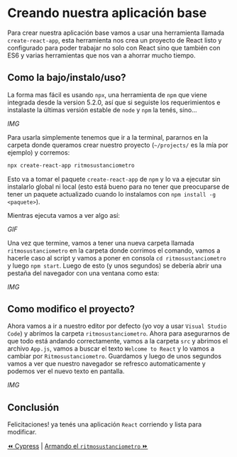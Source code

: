 # Creando nuestra aplicación base
Para crear nuestra aplicación base vamos a usar una herramienta llamada `create-react-app`, esta herramienta nos crea un proyecto de React listo y configurado para poder trabajar no solo con React sino que también con ES6 y varias herramientas que nos van a ahorrar mucho tiempo.

## Como la bajo/instalo/uso?
La forma mas fácil es usando `npx`, una herramienta de `npm` que viene integrada desde la version 5.2.0, así que si seguiste los requerimientos e instalaste la últimas versión estable de `node` y `npm` la tenés, sino...

*IMG*

Para usarla simplemente tenemos que ir a la terminal, pararnos en la carpeta donde queramos crear nuestro proyecto (`~/projects/` es la mía por ejemplo) y corremos:
```bash
npx create-react-app ritmosustanciometro
```
Esto va a tomar el paquete `create-react-app` de `npm` y lo va a ejecutar sin instalarlo global ni local (esto está bueno para no tener que preocuparse de tener un paquete actualizado cuando lo instalamos con `npm install -g <paquete>`).

Mientras ejecuta vamos a ver algo así:

*GIF*

Una vez que termine, vamos a tener una nueva carpeta llamada `ritmosustanciometro` en la carpeta donde corrimos el comando, vamos a hacerle caso al script y vamos a poner en consola `cd ritmosustanciometro` y luego `npm start`. Luego de esto (y unos segundos) se debería abrir una pestaña del navegador con una ventana como esta:

*IMG*

## Como modifico el proyecto?
Ahora vamos a ir a nuestro editor por defecto (yo voy a usar `Visual Studio Code`) y abrímos la carpeta `ritmosustanciometro`.
Ahora para asegurarnos de que todo está andando correctamente, vamos a la carpeta `src` y abrimos el archivo `App.js`, vamos a buscar el texto `Welcome to React` y lo vamos a cambiar por `Ritmosustanciometro`.
Guardamos y luego de unos segundos vamos a ver que nuestro navegador se refresco automaticamente y podemos ver el nuevo texto en pantalla.

*IMG*

## Conclusión
Felicitaciones! ya tenés una aplicación `React` corriendo y lista para modificar.

[⏪ Cypress](../tools/cypress.md) | [Armando el `ritmosustanciometro` ⏩](./02-armar-ritmosustanciometro.md)